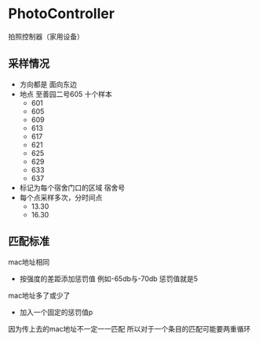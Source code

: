 # PhotoController
拍照控制器（家用设备）



## 采样情况

+ 方向都是 面向东边
+ 地点 至善园二号605 十个样本
  + 601
  + 605
  + 609
  + 613
  + 617
  + 621
  + 625
  + 629
  + 633
  + 637
+ 标记为每个宿舍门口的区域 宿舍号
+ 每个点采样多次，分时间点
  + 13.30
  + 16.30



## 匹配标准

mac地址相同 

+ 按强度的差距添加惩罚值  例如-65db与-70db 惩罚值就是5

mac地址多了或少了

+ 加入一个固定的惩罚值p



因为传上去的mac地址不一定一一匹配 所以对于一个条目的匹配可能要两重循环











